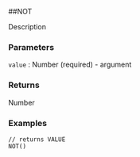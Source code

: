 ##NOT

Description

### Parameters
`value` : Number (required) - argument

### Returns
Number

### Examples
```
// returns VALUE
NOT()
```